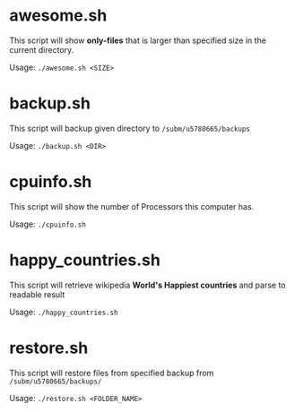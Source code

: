 # awesome.sh
This script will show **only-files** that is larger than specified size in the current directory.

Usage:
    `./awesome.sh <SIZE>`

# backup.sh
This script will backup given directory to `/subm/u5780665/backups`

Usage:
    `./backup.sh <DIR>`

# cpuinfo.sh
This script will show the number of Processors this computer has.

Usage:
    `./cpuinfo.sh`

# happy_countries.sh
This script will retrieve wikipedia **World's Happiest countries** and parse to readable result

Usage:
    `./happy_countries.sh`

# restore.sh
This script will restore files from specified backup from `/subm/u5780665/backups/`

Usage:
    `./restore.sh <FOLDER_NAME>`
